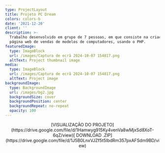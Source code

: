 ```yaml
---
type: ProjectLayout
title: Projeto PC Dream
colors: colors-b
date: '2021-12-20'
client: ''
description: >-
  Trabalho desenvolvido em grupo de 7 pessoas, em que consiste na criação de uma
  página web de vendas de modelos de computadores, usando o PHP.
featuredImage:
  type: ImageBlock
  url: /images/Captura de ecrã 2024-10-07 154817.png
  altText: Project thumbnail image
media:
  type: ImageBlock
  url: /images/Captura de ecrã 2024-10-07 154817.png
  altText: Project image
backgroundImage:
  type: BackgroundImage
  url: /images/bg2.jpg
  backgroundSize: cover
  backgroundPosition: center
  backgroundRepeat: no-repeat
  opacity: 100
---
```

<div style="text-align: center">[VISUALIZAÇÃO DO PROJETO](https://drive.google.com/file/d/1Hamwyg915Ky4venVa8wMjxSd8XoT-6qZ/view)[
DOWNLOAD .ZIP](https://drive.google.com/file/d/1J5B0LnxVJZf5t5IbdRm357pxAFSdm9BD/view)</div>

<div style="text-align: center"></div>


